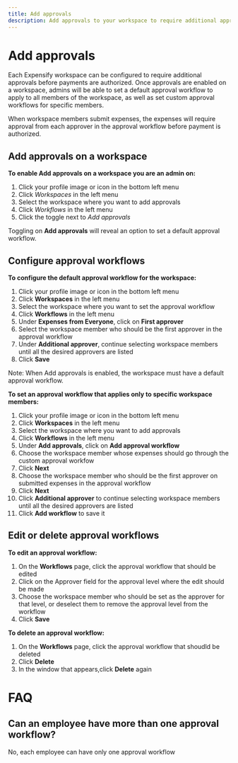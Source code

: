 ```yaml
---
title: Add approvals
description: Add approvals to your workspace to require additional approval before authorizing payments.
---
```

<div id="new-expensify" markdown="1">

# Add approvals 

Each Expensify workspace can be configured to require additional approvals before payments are authorized. Once approvals are enabled on a workspace, admins will be able to set a default approval workflow to apply to all members of the workspace, as well as set custom approval workflows for specific members. 

When workspace members submit expenses, the expenses will require approval from each approver in the approval workflow before payment is authorized. 

## Add approvals on a workspace

**To enable Add approvals on a workspace you are an admin on:**

1. Click your profile image or icon in the bottom left menu
2. Click *Workspaces* in the left menu
3. Select the workspace where you want to add approvals
4. Click *Workflows* in the left menu
5. Click the toggle next to *Add approvals*

Toggling on **Add approvals** will reveal an option to set a default approval workflow.

##  Configure approval workflows

**To configure the default approval workflow for the workspace:**

1. Click your profile image or icon in the bottom left menu
2. Click **Workspaces** in the left menu
3. Select the workspace where you want to set the approval workflow
4. Click **Workflows** in the left menu 
5. Under **Expenses from Everyone**, click on **First approver**
6. Select the workspace member who should be the first approver in the approval workflow 
7. Under **Additional approver**, continue selecting workspace members until all the desired approvers are listed 
8. Click **Save**

Note: When Add approvals is enabled, the workspace must have a default approval workflow. 

**To set an approval workflow that applies only to specific workspace members:**

1. Click your profile image or icon in the bottom left menu
2. Click **Workspaces** in the left menu
3. Select the workspace where you want to add approvals 
4. Click **Workflows** in the left menu 
5. Under **Add approvals**, click on **Add approval workflow**
6. Choose the workspace member whose expenses should go through the custom approval workfow 
7. Click **Next** 
8. Choose the workspace member who should be the first approver on submitted expenses in the approval workflow 
9. Click **Next** 
10. Click **Additional approver** to continue selecting workspace members until all the desired approvers are listed 
11. Click **Add workflow** to save it

## Edit or delete approval workflows

**To edit an approval workflow:**

1. On the **Workflows** page, click the approval workflow that should be edited 
2. Click on the Approver field for the approval level where the edit should be made 
3. Choose the workspace member who should be set as the approver for that level, or deselect them to remove the approval level from the workflow
4. Click **Save** 

**To delete an approval workflow:**

1. On the **Workflows** page, click the approval workflow that shoudld be deleted 
2. Click **Delete** 
3. In the window that appears,click **Delete** again 

# FAQ

## Can an employee have more than one approval workflow?
No, each employee can have only one approval workflow 

